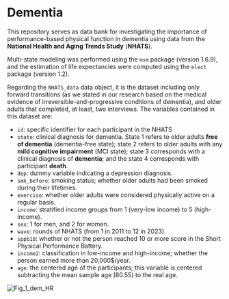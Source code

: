 # Dementia

This repository serves as data bank for investigating the importance of performance-based physical function in dementia using data from the **National Health and Aging Trends Study** (**NHATS**).

Multi-state modeling was performed using the `msm` package (version 1.6.9), and the estimation of life expectancies were computed using the `elect` package (version 1.2).

Regarding the `NHATS_data` data object, it is the dataset including only forward transitions (as we stated in our research based on the medical evidence of irreversible-and-progressive conditions of dementia), and older adults that completed, at least, two interviews. The variables contained in this dataset are:

  +  `id`: specific identifier for each participant in the NHATS
  +  `state`: clinical diagnosis for dementia. State 1 refers to older adults **free of dementia** (dementia-free state); state 2 refers to older adults with any **mild cognitive impairment** (MCI state); state 3 corresponds with a clinical diagnosis of **dementia**; and the state 4 corresponds with participant **death**.
  +  `dep`: dummy variable indicating a depression diagnosis.
  +  `smk_before`: smoking status; whether older adults had been smoked during their lifetimes.
  +  `exercise`: whether older adults were considered physically active on a regular basis.
  +  `income`: stratified income groups from 1 (very-low income) to 5 (high-income).
  +  `sex`: 1 for men, and 2 for women.
  +  `wave`: rounds of NHATS (from 1 in 2011 to 12 in 2023).
  +  `sppb10`: whether or not the person reached 10 or more score in the Short Physical Performance Battery.
  +  `income2`: classification in low-income and high-income; whether the person earned more than 20,000$/year. 
  +  `age`: the centered age of the participants; this variable is centered subtracting the mean sample age (80.55) to the real age.

   
![Fig_1_dem_HR](https://github.com/dgalgom/Dementia/assets/75797492/d340d6c0-c35a-46da-b40d-54cc402c0727)
